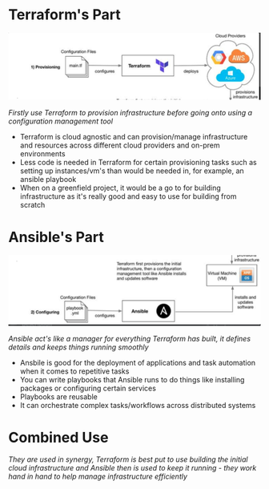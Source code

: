 # Terraform's Part 

![alt text](<Screenshot 2024-03-28 at 12.20.18.png>)

*Firstly use Terraform to provision infrastructure before going onto using a configuration management tool*

* Terraform is cloud agnostic and can provision/manage infrastructure and resources across different cloud providers and on-prem environments
* Less code is needed in Terraform for certain provisioning tasks such as setting up instances/vm's than would be needed in, for example, an ansible playbook
* When on a greenfield project, it would be a go to for building infrastructure as it's really good and easy to use for building from scratch
  
# Ansible's Part

![alt text](<Screenshot 2024-03-28 at 12.20.11.png>)

*Ansible act's like a manager for everything Terraform has built, it defines details and keeps things running smoothly*

* Ansbile is good for the deployment of applications and task automation when it comes to repetitive tasks
* You can write playbooks that Ansible runs to do things like installing packages or configuring certain services
* Playbooks are reusable 
* It can orchestrate complex tasks/workflows across distributed systems
  
# Combined Use

*They are used in synergy, Terraform is best put to use building the initial cloud infrastructure and Ansible then is used to keep it running - they work hand in hand to help manage infrastructure efficiently*